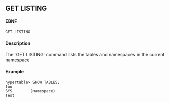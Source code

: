 GET LISTING
-----------
#### EBNF

    GET LISTING 

#### Description
<p>
The `GET LISTING` command lists the tables and namespaces in the current namespace 

#### Example

    hypertable> SHOW TABLES;
    foo
    SYS        (namespace)
    Test
